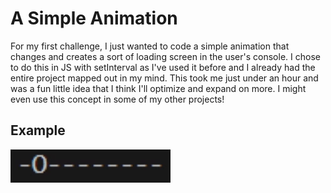 
# A Simple Animation

For my first challenge, I just wanted to code a simple animation that changes and creates a sort of loading screen in the user's console. I chose to do this in JS with setInterval as I've used it before and I already had the entire project mapped out in my mind.
This took me just under an hour and was a fun little idea that I think I'll optimize and expand on more. I might even use this concept in some of my other projects!

## Example
![](https://github.com/Zitharis/My-Sandbox/blob/main/JavaScript/Simple%20Animation/Animation.gif)

